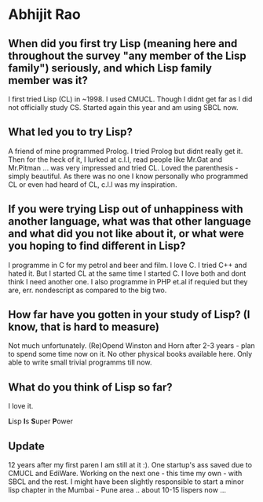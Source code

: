 # Abhijit Rao

## When did you first try Lisp (meaning here and throughout the survey "any member of the Lisp family") seriously, and which Lisp family member was it?

I first tried Lisp (CL) in ~1998.  I used CMUCL.  Though I didnt get
far as I did not officially study CS.  Started again this year and am
using SBCL now.

## What led you to try Lisp?

A friend of mine programmed Prolog.  I tried Prolog but didnt really
get it.  Then for the heck of it, I lurked at c.l.l, read people like
Mr.Gat and Mr.Pitman ... was very impressed and tried CL.  Loved the
parenthesis - simply beautiful.  As there was no one I know personally
who programmed CL or even had heard of CL, c.l.l was my inspiration.

## If you were trying Lisp out of unhappiness with another language, what was that other language and what did you not like about it, or what were you hoping to find different in Lisp?

I programme in C for my petrol and beer and film.  I love C.  I tried
C++ and hated it.  But I started CL at the same time I started C.  I
love both and dont think I need another one.  I also programme in PHP
et.al if requied but they are, err. nondescript as compared to the big
two.

## How far have you gotten in your study of Lisp? (I know, that is hard to measure)

Not much unfortunately.  (Re)Opend Winston and Horn after 2-3 years -
plan to spend some time now on it.  No other physical books available
here.  Only able to write small trivial programms till now.

## What do you think of Lisp so far?

I love it.

**L**isp **I**s **S**uper **P**ower

## Update

12 years after my first paren I am still at it :). One startup's ass
saved due to CMUCL and EdiWare.  Working on the next one - this time
my own - with SBCL and the rest. I might have been slightly
responsible to start a minor lisp chapter in the Mumbai - Pune area
.. about 10-15 lispers now ...
